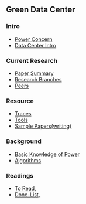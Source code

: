 Green Data Center
---



### Intro
- [Power Concern](./PowerConcern.md)
- [Data Center Intro](./data-center)

### Current Research
- [Paper Summary](./paper-summary.md)
- [Research Branches](https://github.com/hxwang/GreenDC-Summary/blob/master/Research-Branches.md)
- [Peers](./peers.md)

### Resource
- [Traces](https://github.com/hxwang/GreenDC-Summary/tree/master/traces)
- [Tools](https://github.com/hxwang/GreenDC-Summary/tree/master/tools)
- [Sample Papers(writing)](https://github.com/hxwang/GreenDC-Summary/blob/master/SamplePaper.md)

### Background
- [Basic Knowledge of Power](https://github.com/hxwang/GreenDC-Summary/tree/master/basic)
- [Algorithms](https://github.com/hxwang/GreenDC-Summary/tree/master/algorithms)

### Readings
- [To Read](https://github.com/hxwang/GreenDC-Summary/blob/master/ToRead-List.md),
- [Done-List](https://github.com/hxwang/GreenDC-Summary/blob/master/done-list.md), 
